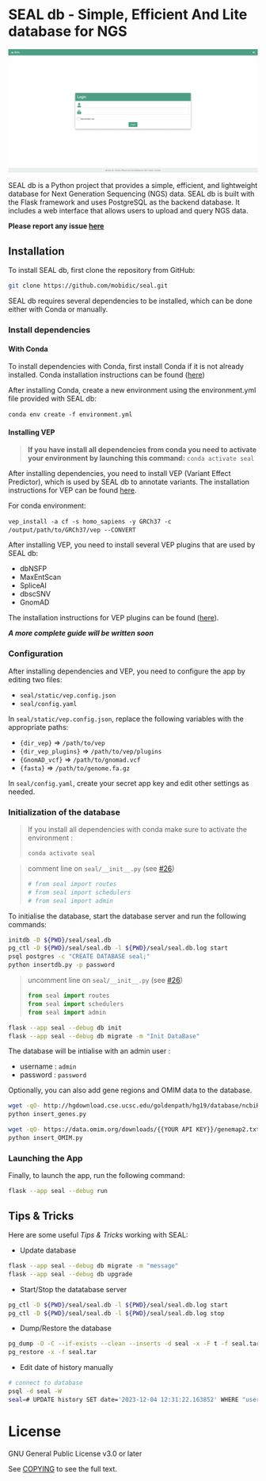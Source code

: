 # SEAL db - Simple, Efficient And Lite database for NGS

![seal.gif](docs/img/seal.gif)

SEAL db is a Python project that provides a simple, efficient, and lightweight
database for Next Generation Sequencing (NGS) data. SEAL db is built with the
Flask framework and uses PostgreSQL as the backend database. It includes a web
interface that allows users to upload and query NGS data.

__Please report any issue [here](https://github.com/mobidic/SEAL/issues/new)__

## Installation

To install SEAL db, first clone the repository from GitHub:

```bash
git clone https://github.com/mobidic/seal.git
```

SEAL db requires several dependencies to be installed, which can be done either
with Conda or manually.

### Install dependencies

#### With Conda

To install dependencies with Conda, first install Conda if it is not already installed. Conda installation instructions can be found ([here](https://docs.conda.io/projects/conda/en/latest/user-guide/install/index.html))

After installing Conda, create a new environment using the environment.yml file
provided with SEAL db:

`conda env create -f environment.yml`

#### Installing VEP

> __If you have install all dependencies from conda you need to activate your
environment by launching this command:__ `conda activate seal`

After installing dependencies, you need to install VEP (Variant Effect
Predictor), which is used by SEAL db to annotate variants. The installation
instructions for VEP can be found
[here](https://www.ensembl.org/info/docs/tools/vep/script/vep_download.html#installer).

For conda environment:

`vep_install -a cf -s homo_sapiens -y GRCh37 -c /output/path/to/GRCh37/vep --CONVERT`

After installing VEP, you need to install several VEP plugins that are used by
SEAL db:
  - dbNSFP
  - MaxEntScan
  - SpliceAI
  - dbscSNV
  - GnomAD

The installation instructions for VEP plugins can be found ([here](https://www.ensembl.org/info/docs/tools/vep/script/vep_plugins.html)).

*__A more complete guide will be written soon__*

### Configuration

After installing dependencies and VEP, you need to configure the app by editing
two files:
- `seal/static/vep.config.json`
- `seal/config.yaml`

In `seal/static/vep.config.json`, replace the following variables with the appropriate paths:
- `{dir_vep}` => `/path/to/vep`
- `{dir_vep_plugins}` => `/path/to/vep/plugins`
- `{GnomAD_vcf}` => `/path/to/gnomad.vcf`
- `{fasta}` => `/path/to/genome.fa.gz`

In `seal/config.yaml`, create your secret app key and edit other settings as
needed.

### Initialization of the database

> If you install all dependencies with conda make sure to activate the
> environment :
> ```bash
> conda activate seal
> ```

> comment line on `seal/__init__.py` (see [#26](https://github.com/mobidic/SEAL/issues/26))
> ```python
> # from seal import routes
> # from seal import schedulers
> # from seal import admin
> ```

To initialise the database, start the database server and run the following
commands:

```bash
initdb -D ${PWD}/seal/seal.db
pg_ctl -D ${PWD}/seal/seal.db -l ${PWD}/seal/seal.db.log start
psql postgres -c "CREATE DATABASE seal;"
python insertdb.py -p password
```

> uncomment line on `seal/__init__.py` (see [#26](https://github.com/mobidic/SEAL/issues/26))
> ```python
> from seal import routes
> from seal import schedulers
> from seal import admin
> ```

```bash
flask --app seal --debug db init
flask --app seal --debug db migrate -m "Init DataBase"
```

The database will be intialise with an admin user :
- username : `admin`
- password : `password`

Optionally, you can also add gene regions and OMIM data to the database.

```bash
wget -qO- http://hgdownload.cse.ucsc.edu/goldenpath/hg19/database/ncbiRefSeq.txt.gz   | gunzip -c - | awk -v OFS="\t" '{ if (!match($13, /.*-[0-9]+/)) { print $3, $5-2000, $6+2000, $13; } }' -  | sort -u > ncbiRefSeq.hg19.sorted.bed
python insert_genes.py
```
```bash
wget -qO- https://data.omim.org/downloads/{{YOUR API KEY}}/genemap2.txt
python insert_OMIM.py
```

### Launching the App

Finally, to launch the app, run the following command:
```bash
flask --app seal --debug run
```

## Tips & Tricks

Here are some useful *Tips & Tricks* working with SEAL:

- Update database
```bash
flask --app seal --debug db migrate -m "message"
flask --app seal --debug db upgrade
```
- Start/Stop the datatabase server
```bash
pg_ctl -D ${PWD}/seal/seal.db -l ${PWD}/seal/seal.db.log start
pg_ctl -D ${PWD}/seal/seal.db -l ${PWD}/seal/seal.db.log stop
```
- Dump/Restore the database
```bash
pg_dump -O -C --if-exists --clean --inserts -d seal -x -F t -f seal.tar
pg_restore -x -f seal.tar
```
- Edit date of history manually
```bash
# connect to database
psql -d seal -W
seal=# UPDATE history SET date='2023-12-04 12:31:22.163852' WHERE "user_ID"=4 AND "sample_ID"=256 AND date='2023-10-15 05:05:23.191648';
```

# License

GNU General Public License v3.0 or later

See [COPYING](COPYING) to see the full text.